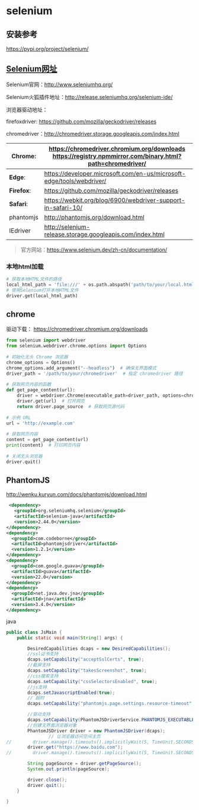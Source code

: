 # selenium

## 安装参考

https://pypi.org/project/selenium/

## [Selenium网址](https://www.cnblogs.com/xmlbw/p/4402859.html)

Selenium官网：http://www.seleniumhq.org/

Selenium火狐插件地址：http://release.seleniumhq.org/selenium-ide/

浏览器驱动地址： 

firefoxdriver: https://github.com/mozilla/geckodriver/releases

chromedriver：http://chromedriver.storage.googleapis.com/index.html

| **Chrome**:  | https://chromedriver.chromium.org/downloads  <br/>https://registry.npmmirror.com/binary.html?path=chromedriver/ |
| ------------ | ------------------------------------------------------------ |
| **Edge**:    | https://developer.microsoft.com/en-us/microsoft-edge/tools/webdriver/ |
| **Firefox**: | https://github.com/mozilla/geckodriver/releases              |
| **Safari**:  | https://webkit.org/blog/6900/webdriver-support-in-safari-10/ |
| phantomjs    | http://phantomjs.org/download.html                           |
| IEdriver     | http://selenium-release.storage.googleapis.com/index.html    |



> 官方网站：https://www.selenium.dev/zh-cn/documentation/

### 本地html加载

```python
# 获取本地HTML文件的路径
local_html_path = 'file:///' + os.path.abspath('path/to/your/local.html')
# 使用Selenium打开本地HTML文件
driver.get(local_html_path)
```

## chrome

驱动下载： https://chromedriver.chromium.org/downloads

```python
from selenium import webdriver
from selenium.webdriver.chrome.options import Options
 
# 初始化无头 Chrome 浏览器
chrome_options = Options()
chrome_options.add_argument("--headless")  # 确保无界面模式
driver_path = '/path/to/your/chromedriver'  # 指定 chromedriver 路径
 
# 获取网页内容的函数
def get_page_content(url):
    driver = webdriver.Chrome(executable_path=driver_path, options=chrome_options)
    driver.get(url)  # 打开网页
    return driver.page_source  # 获取网页源代码
 
# 示例 URL
url = 'http://example.com'
 
# 获取网页内容
content = get_page_content(url)
print(content)  # 打印网页内容
 
# 关闭无头浏览器
driver.quit()
```

## PhantomJS

http://wenku.kuryun.com/docs/phantomjs/download.html

```xml
 <dependency>
   <groupId>org.seleniumhq.selenium</groupId>
   <artifactId>selenium-java</artifactId>
   <version>2.44.0</version>
</dependency>
<dependency>
  <groupId>com.codeborne</groupId>
  <artifactId>phantomjsdriver</artifactId>
  <version>1.2.1</version>
</dependency>
<dependency>
  <groupId>com.google.guava</groupId>
  <artifactId>guava</artifactId>
  <version>22.0</version>
</dependency>
<dependency>
  <groupId>net.java.dev.jna</groupId>
  <artifactId>jna</artifactId>
  <version>3.4.0</version>
</dependency>
```

java

```java
public class JsMain {
    public static void main(String[] args) {

        DesiredCapabilities dcaps = new DesiredCapabilities();
        //ssl证书支持
        dcaps.setCapability("acceptSslCerts", true);
        //截屏支持
        dcaps.setCapability("takesScreenshot", true);
        //css搜索支持
        dcaps.setCapability("cssSelectorsEnabled", true);
        //js支持
        dcaps.setJavascriptEnabled(true);
        // 超时
        dcaps.setCapability("phantomjs.page.settings.resource-timeout", 5000);

        //驱动支持
        dcaps.setCapability(PhantomJSDriverService.PHANTOMJS_EXECUTABLE_PATH_PROPERTY,"./phantomjs");
        //创建无界面浏览器对象
        PhantomJSDriver driver = new PhantomJSDriver(dcaps);
				// 让浏览器访问空间主页
//        driver.manage().timeouts().implicitlyWait(5, TimeUnit.SECONDS);
        driver.get("https://www.baidu.com");
//        driver.manage().timeouts().implicitlyWait(5, TimeUnit.SECONDS);

        String pageSource = driver.getPageSource();
        System.out.println(pageSource);

        driver.close();
        driver.quit();
    }

}

```

